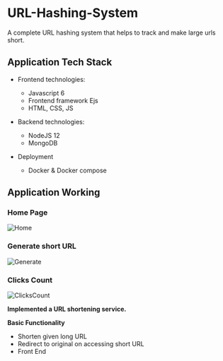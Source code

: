 # URL-Hashing-System
A complete URL hashing system that helps to track and make large urls short.

## Application Tech Stack
* Frontend technologies:
  * Javascript 6
  * Frontend framework Ejs
  * HTML, CSS, JS

* Backend technologies:
  * NodeJS 12
  * MongoDB

* Deployment
  * Docker & Docker compose

## Application Working
### Home Page
![Home](/Images/Home.png)

### Generate short URL
![Generate](/Images/GeneratedURL.png)

### Clicks Count
![ClicksCount](/Images/ClicksCount.png)

__Implemented a URL shortening service.__

__Basic Functionality__
* Shorten given long URL
* Redirect to original on accessing short URL
* Front End

